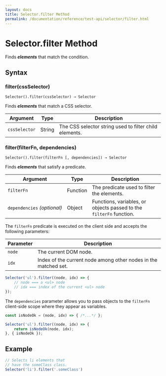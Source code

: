 ```yaml
---
layout: docs
title: Selector.filter Method
permalink: /documentation/reference/test-api/selector/filter.html
---
```

# Selector.filter Method

Finds ***elements*** that match the condition.

## Syntax

### filter(cssSelector)

```text
Selector().filter(cssSelector) → Selector
```

Finds ***elements*** that match a CSS selector.

Argument      | Type   | Description
------------- | ------ | --------------
`cssSelector` | String | The CSS selector string used to filter child elements.

### filter(filterFn, dependencies)

```text
Selector().filter(filterFn [, dependencies]) → Selector
```

Finds ***elements*** that satisfy a predicate.

Argument                         | Type     | Description
-------------------------------- | -------- | --------------
`filterFn`                       | Function | The predicate used to filter the elements.
`dependencies`&#160;*(optional)* | Object   | Functions, variables, or objects passed to the `filterFn` function.

The `filterFn` predicate is executed on the client side and accepts the following parameters:

Parameter | Description
------ | -----
`node`  | The current DOM node.
`idx` | Index of the current node among other nodes in the matched set.

```js
Selector('ul').filter((node, idx) => {
    // node === a <ul> node
    // idx === index of the current <ul> node
});
```

The `dependencies` parameter allows you to pass objects to the `filterFn` client-side scope where they appear as variables.

```js
const isNodeOk = (node, idx) => { /*...*/ };

Selector('ul').filter((node, idx) => {
    return isNodeOk(node, idx);
}, { isNodeOk });
```

## Example

```js
// Selects li elements that
// have the someClass class.
Selector('li').filter('.someClass')
```
